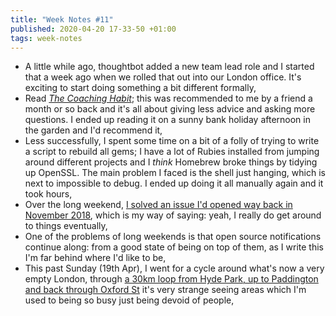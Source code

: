 ```yaml
---
title: "Week Notes #11"
published: 2020-04-20 17-33-50 +01:00
tags: week-notes
---
```


* A little while ago, thoughtbot added a new team lead role and I started that
  a week ago when we rolled that out into our London office. It's exciting to
  start doing something a bit different formally,
* Read [_The Coaching Habit_][2]; this was recommended to me by a friend a
  month or so back and it's all about giving less advice and asking more
  questions. I ended up reading it on a sunny bank holiday afternoon in the
  garden and I'd recommend it,
* Less successfully, I spent some time on a bit of a folly of trying to write
  a script to rebuild all gems; I have a lot of Rubies installed from jumping
  around different projects and I _think_ Homebrew broke things by tidying up
  OpenSSL. The main problem I faced is the shell just hanging, which is next to
  impossible to debug. I ended up doing it all manually again and it took hours,
* Over the long weekend, [I solved an issue I'd opened way back in November
  2018][1], which is my way of saying: yeah, I really do get around to things
  eventually,
* One of the problems of long weekends is that open source notifications
  continue along: from a good state of being on top of them, as I write this
  I'm far behind where I'd like to be,
* This past Sunday (19th Apr), I went for a cycle around what's now a very
  empty London, through [a 30km loop from Hyde Park, up to Paddington and back
  through Oxford St][3] it's very strange seeing areas which I'm used to being
  so busy just being devoid of people,

[1]: https://github.com/vagrant-landrush/landrush/issues/334
[2]: https://boxofcrayons.com/the-coaching-habit-book/
[3]: https://www.strava.com/activities/3322717758
